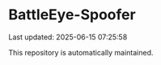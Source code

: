 # BattleEye-Spoofer

Last updated: 2025-06-15 07:25:58

This repository is automatically maintained.
